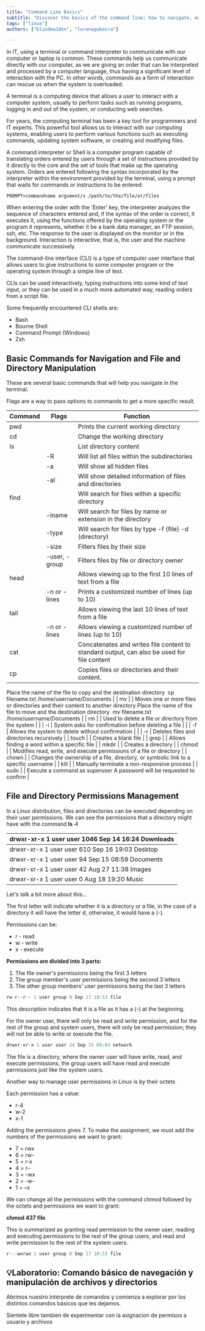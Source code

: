 ```yaml
---
title: "Command Line Basics"
subtitle: "Discover the basics of the command line: how to navigate, manipulate files and manage permissions in Linux. Learn from scratch in this complete tutorial!"
tags: ["linux"]
authors: ["blindma1den", "lorenagubaira"]

---
```


In IT, using a terminal or command interpreter to communicate with our computer or laptop is common. These commands help us communicate directly with our computer, as we are giving an order that can be interpreted and processed by a computer language, thus having a significant level of interaction with the PC. In other words, commands as a form of interaction can rescue us when the system is overloaded.

A terminal is a computing device that allows a user to interact with a computer system, usually to perform tasks such as running programs, logging in and out of the system, or conducting web searches.

For years, the computing terminal has been a key tool for programmers and IT experts. This powerful tool allows us to interact with our computing systems, enabling users to perform various functions such as executing commands, updating system software, or creating and modifying files.

A command interpreter or Shell is a computer program capable of translating orders entered by users through a set of instructions provided by it directly to the core and the set of tools that make up the operating system. Orders are entered following the syntax incorporated by the interpreter within the environment provided by the terminal, using a prompt that waits for commands or instructions to be entered:

`PROMPT>commandname argument/s /path/to/the/file/or/files`

When entering the order with the 'Enter' key, the interpreter analyzes the sequence of characters entered and, if the syntax of the order is correct, it executes it, using the functions offered by the operating system or the program it represents, whether it be a bank data manager, an FTP session, ssh, etc. The response to the user is displayed on the monitor or in the background. Interaction is interactive, that is, the user and the machine communicate successively.

The command-line interface (CLI) is a type of computer user interface that allows users to give instructions to some computer program or the operating system through a simple line of text.

CLIs can be used interactively, typing instructions into some kind of text input, or they can be used in a much more automated way, reading orders from a script file.

Some frequently encountered CLI shells are:

- Bash
- Bourne Shell
- Command Prompt (Windows)
- Zsh

## Basic Commands for Navigation and File and Directory Manipulation

These are several basic commands that will help you navigate in the terminal.

Flags are a way to pass options to commands to get a more specific result.

| Command | Flags | Function |
| --- | --- | --- |
| pwd |  | Prints the current working directory |
| cd |  | Change the working directory |
| ls |  | List directory content |
|  | -R | Will list all files within the subdirectories |
|  | -a | Will show all hidden files |
|  | -al | Will show detailed information of files and directories |
| find |  | Will search for files within a specific directory |
|  | -iname | Will search for files by name or extension in the directory |
|  | -type | Will search for files by type -f (file) -d (directory) |
|  | -size | Filters files by their size |
|  | -user, -group | Filters files by file or directory owner |
| head |  | Allows viewing up to the first 10 lines of text from a file |
|  | -n or -lines | Prints a customized number of lines (up to 10) |
| tail |  | Allows viewing the last 10 lines of text from a file |
|  | -n or -lines | Allows viewing a customized number of lines (up to 10) |
| cat |  | Concatenates and writes file content to standard output, can also be used for file content |
| cp |  | Copies files or directories and their content.
Place the name of the file to copy and the destination directory 
cp filename.txt /home/username/Documents |
| mv |  | Moves one or more files or directories and their content to another directory
Place the name of the file to move and the destination directory 
mv filename.txt /home/username/Documents |
| rm |  | Used to delete a file or directory from the system |
|  | -i | System asks for confirmation before deleting a file |
|  | -f | Allows the system to delete without confirmation |
|  | -r | Deletes files and directories recursively |
| touch |  | Creates a blank file |
| grep |  | Allows finding a word within a specific file |
| mkdir |  | Creates a directory |
| chmod |  | Modifies read, write, and execute permissions of a file or directory |
| chown |  | Changes the ownership of a file, directory, or symbolic link to a specific username |
| kill |  | Manually terminate a non-responsive process |
| sudo |  | Execute a command as superuser
A password will be requested to confirm |

## File and Directory Permissions Management

In a Linux distribution, files and directories can be executed depending on their user permissions. We can see the permissions that a directory might have with the command **ls -l**

| drwxr-xr-x 1 user user 1046 Sep 14 16:24 Downloads |
| --- |
| drwxr-xr-x 1 user user 610 Sep 16 19:03 Desktop |
| drwxr-xr-x 1 user user 94 Sep 15 08:59 Documents |
| drwxr-xr-x 1 user user 42 Aug 27 11:38 Images |
| drwxr-xr-x 1 user user 0 Aug 18 19:20 Music |

Let's talk a bit more about this...

The first letter will indicate whether it is a directory or a file, in the case of a directory it will have the letter d, otherwise, it would have a (-).

Permissions can be:

- r - read
- w - write
- x - execute

**Permissions are divided into 3 parts:**

1. The file owner's permissions being the first 3 letters
2. The group member's user permissions being the second 3 letters
3. The other group members' user permissions being the last 3 letters

```jsx
rw-r--r-- 1 user group 0 Sep 17 10:53 file
```

This description indicates that it is a file as it has a (-) at the beginning.

For the owner user, there will only be read and write permission, and for the rest of the group and system users, there will only be read permission; they will not be able to write or execute the file.

```jsx
drwxr-xr-x 1 user user 24 Sep 15 09:04 network
```

The file is a directory, where the owner user will have write, read, and execute permissions, the group users will have read and execute permissions just like the system users.

Another way to manage user permissions in Linux is by their octets

Each permission has a value:

- r-4
- w-2
- x-1

Adding the permissions gives 7. To make the assignment, we must add the numbers of the permissions we want to grant:

- 7 = rwx
- 6 = rw-
- 5 = r-x
- 4 = r–
- 3 = -wx
- 2 = -w-
- 1 = –x

We can change all the permissions with the command chmod followed by the octets and permissions we want to grant:

**chmod 437 file**

This is summarized as granting read permission to the owner user, reading and executing permissions to the rest of the group users, and read and write permission to the rest of the system users.

```jsx
r---wxrwx 1 user group 0 Sep 17 10:53 file
```

## 💡Laboratorio: Comando básico de navegación y manipulación de archivos y directorios

Abrimos nuestro intérprete de comandos y comienza a explorar por los distintos comandos básicos que les dejamos. 

Sientete libre tambien de experimentar con la asignacion de permisos a usuario y archivos 
